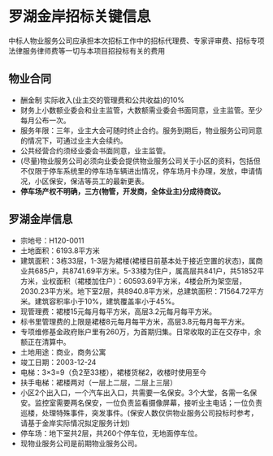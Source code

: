 # 罗湖金岸招标关键信息

中标人物业服务公司应承担本次招标工作中的招标代理费、专家评审费、招标专项法律服务律师费等一切与本项目招投标有关的费用

## 物业合同
*   酬金制 实际收入(业主交的管理费和公共收益)的10%
*   财务上小数额业委会和业主监管，大数额需业委会书面同意，业主监管。至少每月公布一次。
*   服务年限：三年，业主大会可随时终止合约。服务到期后，物业服务公司同意的情况下，可通过业主大会续约。
*   公共经营合约须经业委会书面同意，业主监管。
*   (尽量)物业服务公司必须向业委会提供物业服务公司关于小区的资料，包括但不仅限于停车系统里的停车场车辆进出情况，停车场月卡办理，发放，申请情况，小区保安，保洁等员工的最新更表。
*   **停车场产权不明确，三方(物管，开发商，全体业主)分成待商议。** 

## 罗湖金岸信息
*   宗地号：H120-0011
*   土地面积：6193.8平方米
*   建筑面积：3栋33层，1-3层为裙楼(裙楼目前基本处于接近空置的状态)，属商业共685户，共8741.69平方米。5-33楼为住户，属高层共841户，共51852平方米，业权面积（裙楼加住户）：60593.69平方米，4楼会所为架空层，2030.23平方米。地下室2层，共8940.8平方米，总建筑面积：71564.72平方米。建筑容积率小于10%，建筑覆盖率小于45%。
*   现管理费：裙楼15元每月每平方米，高层3.2元每月每平方米。
*   标书里管理费的上限是裙楼8元每月每平方米，高层3.8元每月每平方米。
*   专项维修基金政府账户里有260万，为首期归集。日常收取的正在交存中，余额正在清算中。
*   土地用途：商业，商务公寓
*   竣工日期：2003-12-24
*   电梯：3×3=9（负2至33楼），裙楼货梯2，收楼时使用至今
*   扶手电梯：裙楼两对（一层上二层，二层上三层）
*   小区2个出入口，一个汽车出入口，共需要一名保安。3个大堂，各需一名保安。监控室需要两名保安，一位负责监看摄像屏幕，接听业主电话；一位负责巡楼，处理特殊事件，突发事件。(保安人数仅供物业服务公司投标时参考，请基于金岸实际情况拟定服务计划)
*   停车场：地下室共2层，共260个停车位，无地面停车位。
*   现物业服务公司是前期物业服务公司。
